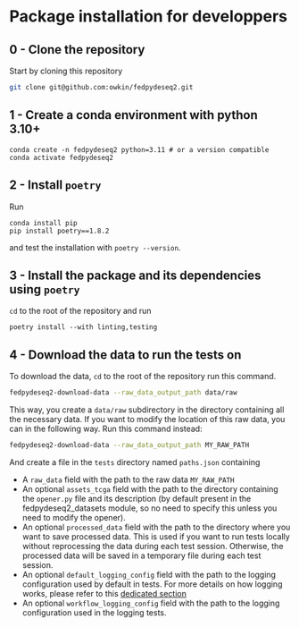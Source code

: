 # Package installation for developpers

## 0 - Clone the repository

Start by cloning this repository

```bash
git clone git@github.com:owkin/fedpydeseq2.git
```

## 1 - Create a conda environment with python 3.10+

```
conda create -n fedpydeseq2 python=3.11 # or a version compatible
conda activate fedpydeseq2
```

## 2 - Install `poetry`

Run

```
conda install pip
pip install poetry==1.8.2
```

and test the installation with `poetry --version`.



## 3 - Install the package and its dependencies using `poetry`

`cd` to the root of the repository and run

```
poetry install --with linting,testing
```

## 4 - Download the data to run the tests on

To download the data, `cd` to the root of the repository run this command.

```bash
fedpydeseq2-download-data --raw_data_output_path data/raw
```

This way, you create a `data/raw` subdirectory in the directory containing all the necessary data. If you want to modify
the location of this raw data, you can in the following way. Run this command instead:

```bash
fedpydeseq2-download-data --raw_data_output_path MY_RAW_PATH
```


And create a file in the `tests` directory named `paths.json` containing
- A `raw_data` field with the path to the raw data `MY_RAW_PATH`
- An optional `assets_tcga` field with the path to the directory containing the `opener.py` file and its description (by default present in the fedpydeseq2_datasets module, so no need to specify this unless you need to modify the opener).
- An optional `processed_data` field with the path to the directory where you want to save processed data. This is used
if you want to run tests locally without reprocessing the data during each test session. Otherwise, the processed data will be saved in a temporary file during each test session.
- An optional `default_logging_config` field with the path to the logging configuration used by default in tests. For more details on how logging works, please refer to this [dedicated section](logging.md)
- An optional `workflow_logging_config` field with the path to the logging configuration used in the logging tests.
